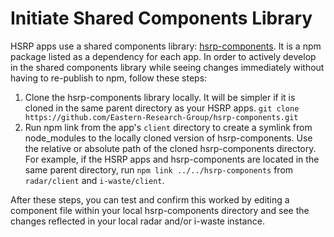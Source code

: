 # Initiate Shared Components Library

HSRP apps use a shared components library: [hsrp-components](https://github.com/Eastern-Research-Group/hsrp-components). It is a npm package listed as a dependency for each app. In order to actively develop in the shared components library while seeing changes immediately without having to re-publish to npm, follow these steps:

1. Clone the hsrp-components library locally. It will be simpler if it is cloned in the same parent directory as your HSRP apps. `git clone https://github.com/Eastern-Research-Group/hsrp-components.git`
2. Run npm link from the app's `client` directory to create a symlink from node_modules to the locally cloned version of hsrp-components. Use the relative or absolute path of the cloned hsrp-components directory. For example, if the HSRP apps and hsrp-components are located in the same parent directory, run `npm link ../../hsrp-components` from `radar/client` and `i-waste/client`.

After these steps, you can test and confirm this worked by editing a component file within your local hsrp-components directory and see the changes reflected in your local radar and/or i-waste instance.